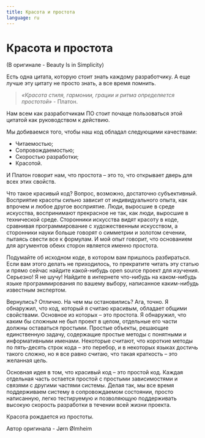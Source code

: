 ```yaml
---
title: Красота и простота
language: ru
---
```


# Красота и простота
(В оригинале - Beauty Is in Simplicity)

Есть одна цитата, которую стоит знать каждому разработчику. А еще лучше эту цитату не просто знать, а все время помнить.

> *«Красота стиля, гармонии, грации и ритма определяется простотой»* - Платон.

Нам всем как разработчикам ПО стоит почаще пользоваться этой цитатой как руководством к действию.

Мы добиваемся того, чтобы наш код обладал следующими качествами:
- Читаемостью;
- Сопровождаемостью;
- Скоростью разработки;
- Красотой.

И Платон говорит нам, что простота – это то, что открывает дверь для всех этих свойств.

Что такое красивый код? Вопрос, возможно, достаточно субъективный. Восприятие красоты сильно зависит от индивидуального опыта, как впрочем и любое другое восприятие. Люди, выросшие в среде искусства, воспринимают прекрасное не так, как люди, выросшие в технической среде. Сторонники искусства видят красоту в коде, сравнивая программирование с художественным искусством, а сторонники науки больше говорят о симметрии и золотом сечении, пытаясь свести все к формулам. И мой опыт говорит, что основанием для аргументов обеих сторон является именно простота.

Подумайте об исходном коде, в котором вам пришлось разбираться. Если вам этого делать не приходилось, то прекратите читать эту статью и прямо сейчас найдите какой-нибудь open source проект для изучения. Серьезно! Я не шучу! Найдите в интернете что-нибудь на каком-нибудь языке программирования по вашему выбору, написанное каким-нибудь известным экспертом.

Вернулись? Отлично. На чем мы остановились? Ага, точно. Я обнаружил, что код, который я считаю красивым, обладает общими свойствами. Основное из которых – это простота. Я обнаружил, что каким бы сложным не был проект в целом, отдельные его части должны оставаться простыми. Простые объекты, решающие единственную задачу, содержащие простые методы с понятными и информативными именами. Некоторые считают, что короткие методы по пять-десять строк кода – это перебор, и в некоторых языках достичь такого сложно, но я все равно считаю, что такая краткость – это желанная цель.


Основная идея в том, что красивый код – это простой код. Каждая отдельная часть остается простой с простыми зависимостями и связями с другими частями системы. Делая так, мы все время поддерживаем систему в сопровождаемом состоянии, просто написанную, легко тестируемую и позволяющую поддерживать высокую скорость разработки в течении всей жизни проекта.

Красота рождается из простоты.

Автор оригинала - Jørn Ølmheim